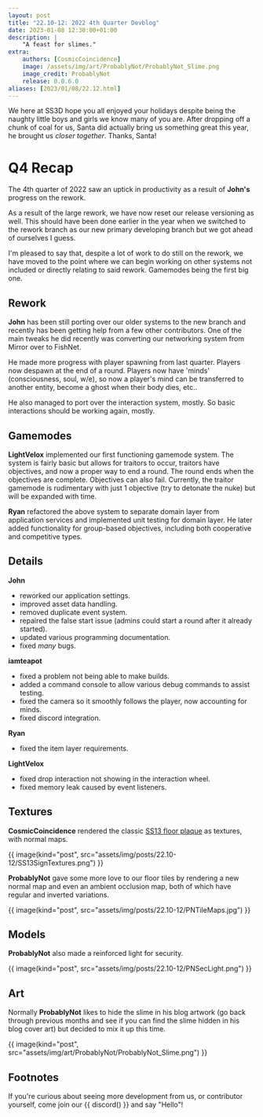 ```yaml
---
layout: post
title: "22.10-12: 2022 4th Quarter Devblog"
date: 2023-01-08 12:30:00+01:00
description: |
    "A feast for slimes."
extra:
    authors: [CosmicCoincidence]
    image: /assets/img/art/ProbablyNot/ProbablyNot_Slime.png
    image_credit: ProbablyNot
    release: 0.0.6.0
aliases: [2023/01/08/22.12.html]
---
```


We here at SS3D hope you all enjoyed your holidays despite being the naughty little boys and girls we know many of you are. After dropping off a chunk of coal for us, Santa did actually bring us something great this year, he brought us *closer together*. Thanks, Santa!

# Q4 Recap

The 4th quarter of 2022 saw an uptick in productivity as a result of **John's** progress on the rework. 

As a result of the large rework, we have now reset our release versioning as well. This should have been done earlier in the year when we switched to the rework branch as our new primary developing branch but we got ahead of ourselves I guess.

I'm pleased to say that, despite a lot of work to do still on the rework, we have moved to the point where we can begin working on other systems not included or directly relating to said rework. Gamemodes being the first big one.

## Rework

**John** has been still porting over our older systems to the new branch and recently has been getting help from a few other contributors. One of the main tweaks he did recently was converting our networking system from Mirror over to FishNet.

He made more progress with player spawning from last quarter. Players now despawn at the end of a round. Players now have 'minds' (consciousness, soul, w/e), so now a player's mind can be transferred to another entity, become a ghost when their body dies, etc..

He also managed to port over the interaction system, mostly. So basic interactions should be working again, mostly.

## Gamemodes

**LightVelox** implemented our first functioning gamemode system. The system is fairly basic but allows for traitors to occur, traitors have objectives, and now a proper way to end a round. The round ends when the objectives are complete. Objectives can also fail. Currently, the traitor gamemode is rudimentary with just 1 objective (try to detonate the nuke) but will be expanded with time.

**Ryan** refactored the above system to separate domain layer from application services and implemented unit testing for domain layer. He later added functionality for group-based objectives, including both cooperative and competitive types.

## Details

**John**
- reworked our application settings.
- improved asset data handling.
- removed duplicate event system.
- repaired the false start issue (admins could start a round after it already started).
- updated various programming documentation.
- fixed *many* bugs.

**iamteapot**
- fixed a problem not being able to make builds.
- added a command console to allow various debug commands to assist testing.
- fixed the camera so it smoothly follows the player, now accounting for minds.
- fixed discord integration.

**Ryan**
- fixed the item layer requirements.

**LightVelox**
- fixed drop interaction not showing in the interaction wheel.
- fixed memory leak caused by event listeners.

## Textures

**CosmicCoincidence** rendered the classic [SS13 floor plaque](/assets/img/posts/22.10-12/ss13sign.png) as textures, with normal maps.

{{ image(kind="post", src="assets/img/posts/22.10-12/SS13SignTextures.png") }}

**ProbablyNot** gave some more love to our floor tiles by rendering a new normal map and even an ambient occlusion map, both of which have regular and inverted variations.

{{ image(kind="post", src="assets/img/posts/22.10-12/PNTileMaps.jpg") }}

## Models

**ProbablyNot** also made a reinforced light for security.

{{ image(kind="post", src="assets/img/posts/22.10-12/PNSecLight.png") }}

## Art

Normally **ProbablyNot** likes to hide the slime in his blog artwork (go back through previous months and see if you can find the slime hidden in his blog cover art) but decided to mix it up this time.

{{ image(kind="post", src="assets/img/art/ProbablyNot/ProbablyNot_Slime.png") }}

## Footnotes

If you're curious about seeing more development from us, or contributor yourself, come join our {{ discord() }} and say "Hello"!
